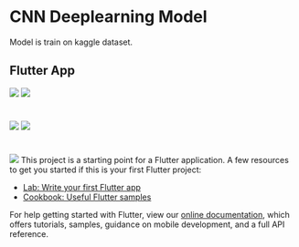 
# CNN Deeplearning Model 

Model is train on kaggle dataset. 

## Flutter App

![](https://github.com/utsavgupta460/CNN-Deep-Learning-Flutter-app/blob/master/Cat%20and%20dog%20CNN%20Deeplearning%20code%20and%20trained%20model/app%20pic%201.jpg)
![](https://github.com/utsavgupta460/CNN-Deep-Learning-Flutter-app/blob/master/Cat%20and%20dog%20CNN%20Deeplearning%20code%20and%20trained%20model/app%20pic%202.jpg)
#
![](https://github.com/utsavgupta460/CNN-Deep-Learning-Flutter-app/blob/master/Cat%20and%20dog%20CNN%20Deeplearning%20code%20and%20trained%20model/app%20pic%203.jpg)
![](https://github.com/utsavgupta460/CNN-Deep-Learning-Flutter-app/blob/master/Cat%20and%20dog%20CNN%20Deeplearning%20code%20and%20trained%20model/app%20pic%204.jpg)
#
![](https://github.com/utsavgupta460/CNN-Deep-Learning-Flutter-app/blob/master/Cat%20and%20dog%20CNN%20Deeplearning%20code%20and%20trained%20model/app%20pic%205.jpg)
This project is a starting point for a Flutter application.
A few resources to get you started if this is your first Flutter project:

- [Lab: Write your first Flutter app](https://flutter.dev/docs/get-started/codelab)
- [Cookbook: Useful Flutter samples](https://flutter.dev/docs/cookbook)

For help getting started with Flutter, view our
[online documentation](https://flutter.dev/docs), which offers tutorials,
samples, guidance on mobile development, and a full API reference.
